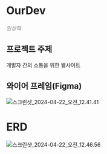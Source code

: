 # OurDev

<em style="color: gray">임상혁</em>

## 프로젝트 주제
개발자 간의 소통을 위한 웹사이트

## 와이어 프레임(Figma)

![스크린샷_2024-04-22_오전_12.41.41](/uploads/3f3a2d2ea4e3673fae0653446723c8d3/스크린샷_2024-04-22_오전_12.41.41.png)

# ERD
![스크린샷_2024-04-22_오전_12.46.56](/uploads/040e35fd7b13dea6b5f443e7d575d21b/스크린샷_2024-04-22_오전_12.46.56.png)
